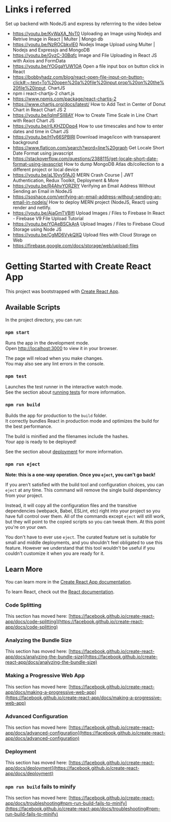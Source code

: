 # Links i referred

Set up backend with NodeJS and express by referrring to the video below

- https://youtu.be/KyWaXA_NvT0
  Uploading an Image using Nodejs and Retrive Image in React | Multer | Mongo db
- https://youtu.be/NzROCbkvIE0
  Nodejs Image Upload using Multer | Nodejs and Expressjs and MongoDB
- https://youtu.be/GyzC-30Bqfc
  Image and File Uploading in React JS with Axios and FormData
- https://youtu.be/YOGgaYUW1OA
  Open a file input box on button click in React
- https://bobbyhadz.com/blog/react-open-file-input-on-button-click#:~:text=To%20open%20a%20file%20input,prop%20on%20the%20file%20input.
  ChartJS
- npm i react-chartjs-2 chart.js
- https://www.npmjs.com/package/react-chartjs-2
- https://www.chartjs.org/docs/latest/
  How to Add Text in Center of Donut Chart in React Chart JS 2
- https://youtu.be/IqlmFSII8AY
  How to Create Time Scale in Line Chart with React Chart JS
- https://youtu.be/rILKHZDDpq4
  How to use timescales and how to enter dates and time in Chart JS
- https://youtu.be/H1y66SPBlRI
  Download image/icon with transaparent background
- https://www.flaticon.com/search?word=line%20graph
  Get Locale Short Date Format using javascript
- https://stackoverflow.com/questions/2388115/get-locale-short-date-format-using-javascript
  How to dump MongoDB Atlas db/collection to a different project or local device
- https://youtu.be/aL10yv5fAJ0
  MERN Crash Course | JWT Authentication, Redux Toolkit, Deployment & More
- https://youtu.be/R4AhvYORZRY
  Verifying an Email Address Without Sending an Email in NodeJS
- https://soshace.com/verifying-an-email-address-without-sending-an-email-in-nodejs/
  How to deploy MERN project (NodeJS, React) using render and netlify.
- https://youtu.be/AjaGmTVBIfI
  Upload Images / Files to Firebase In React - Firebase V9 File Upload Tutorial
- https://youtu.be/YOAeBSCkArA
  Upload Images / Files to Firebase Cloud Storage using Node JS
- https://youtu.be/CgMD6VykQXQ
  Upload files with Cloud Storage on Web
- https://firebase.google.com/docs/storage/web/upload-files

# Getting Started with Create React App

This project was bootstrapped with [Create React App](https://github.com/facebook/create-react-app).

## Available Scripts

In the project directory, you can run:

### `npm start`

Runs the app in the development mode.\
Open [http://localhost:3000](http://localhost:3000) to view it in your browser.

The page will reload when you make changes.\
You may also see any lint errors in the console.

### `npm test`

Launches the test runner in the interactive watch mode.\
See the section about [running tests](https://facebook.github.io/create-react-app/docs/running-tests) for more information.

### `npm run build`

Builds the app for production to the `build` folder.\
It correctly bundles React in production mode and optimizes the build for the best performance.

The build is minified and the filenames include the hashes.\
Your app is ready to be deployed!

See the section about [deployment](https://facebook.github.io/create-react-app/docs/deployment) for more information.

### `npm run eject`

**Note: this is a one-way operation. Once you `eject`, you can't go back!**

If you aren't satisfied with the build tool and configuration choices, you can `eject` at any time. This command will remove the single build dependency from your project.

Instead, it will copy all the configuration files and the transitive dependencies (webpack, Babel, ESLint, etc) right into your project so you have full control over them. All of the commands except `eject` will still work, but they will point to the copied scripts so you can tweak them. At this point you're on your own.

You don't have to ever use `eject`. The curated feature set is suitable for small and middle deployments, and you shouldn't feel obligated to use this feature. However we understand that this tool wouldn't be useful if you couldn't customize it when you are ready for it.

## Learn More

You can learn more in the [Create React App documentation](https://facebook.github.io/create-react-app/docs/getting-started).

To learn React, check out the [React documentation](https://reactjs.org/).

### Code Splitting

This section has moved here: [https://facebook.github.io/create-react-app/docs/code-splitting](https://facebook.github.io/create-react-app/docs/code-splitting)

### Analyzing the Bundle Size

This section has moved here: [https://facebook.github.io/create-react-app/docs/analyzing-the-bundle-size](https://facebook.github.io/create-react-app/docs/analyzing-the-bundle-size)

### Making a Progressive Web App

This section has moved here: [https://facebook.github.io/create-react-app/docs/making-a-progressive-web-app](https://facebook.github.io/create-react-app/docs/making-a-progressive-web-app)

### Advanced Configuration

This section has moved here: [https://facebook.github.io/create-react-app/docs/advanced-configuration](https://facebook.github.io/create-react-app/docs/advanced-configuration)

### Deployment

This section has moved here: [https://facebook.github.io/create-react-app/docs/deployment](https://facebook.github.io/create-react-app/docs/deployment)

### `npm run build` fails to minify

This section has moved here: [https://facebook.github.io/create-react-app/docs/troubleshooting#npm-run-build-fails-to-minify](https://facebook.github.io/create-react-app/docs/troubleshooting#npm-run-build-fails-to-minify)
